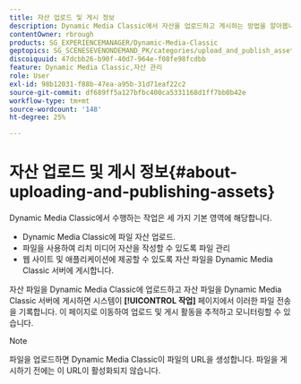 ```yaml
---
title: 자산 업로드 및 게시 정보
description: Dynamic Media Classic에서 자산을 업로드하고 게시하는 방법을 알아봅니다.
contentOwner: rbrough
products: SG_EXPERIENCEMANAGER/Dynamic-Media-Classic
geptopics: SG_SCENESEVENONDEMAND_PK/categories/upload_and_publish_assets
discoiquuid: 47dcbb26-b90f-40d7-964e-f08fe98fcdbb
feature: Dynamic Media Classic,자산 관리
role: User
exl-id: 98b12031-f88b-47ea-a95b-31d71eaf22c2
source-git-commit: df689ff5a127bfbc400ca5331168d1ff7bb0b42e
workflow-type: tm+mt
source-wordcount: '148'
ht-degree: 25%

---
```


# 자산 업로드 및 게시 정보{#about-uploading-and-publishing-assets}

Dynamic Media Classic에서 수행하는 작업은 세 가지 기본 영역에 해당합니다.

* Dynamic Media Classic에 파일 자산 업로드.
* 파일을 사용하여 리치 미디어 자산을 작성할 수 있도록 파일 관리
* 웹 사이트 및 애플리케이션에 제공할 수 있도록 자산 파일을 Dynamic Media Classic 서버에 게시합니다.

자산 파일을 Dynamic Media Classic에 업로드하고 자산 파일을 Dynamic Media Classic 서버에 게시하면 시스템이 **[!UICONTROL 작업]** 페이지에서 이러한 파일 전송을 기록합니다. 이 페이지로 이동하여 업로드 및 게시 활동을 추적하고 모니터링할 수 있습니다.

>[!NOTE]
>
>파일을 업로드하면 Dynamic Media Classic이 파일의 URL을 생성합니다. 파일을 게시하기 전에는 이 URL이 활성화되지 않습니다.

<!-- >[!NOTE]
>
>A new Instant Publish feature was made available shortly after the release of Dynamic Media Classic 6.0. This feature, which publishes assets immediately with one step, is being rolled out gradually, replacing the **[!UICONTROL Mark for Publish]** functionality. Some users will continue to see the current interface and functionality for a while, until they are included in the rollout. In addition, some assets will continue to use the “Mark for Publish” process for a while after the rollout. -->
